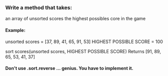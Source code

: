 ### Write a method that takes:

an array of unsorted scores
the highest possibles core in the game

#### Example:

unsorted scores = [37, 89, 41, 65, 91, 53]
HIGHEST POSSIBLE SCORE = 100

sort scores(unsorted scores, HIGHEST POSSIBLE SCORE)
Returns [91, 89, 65, 53, 41, 37]

#### Don't use .sort.reverse ... genius. You have to implement it.

